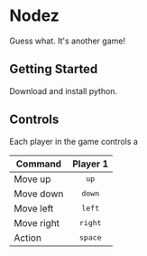 # Nodez

Guess what. It's another game!

## Getting Started

Download and install python.

## Controls

Each player in the game controls a 


|Command   |Player 1        |
|----------|:--------------:|
|Move up   |<kbd>up</kbd>   |
|Move down |<kbd>down</kbd> |
|Move left |<kbd>left</kbd> |
|Move right|<kbd>right</kbd>|
|Action    |<kbd>space</kbd>|
